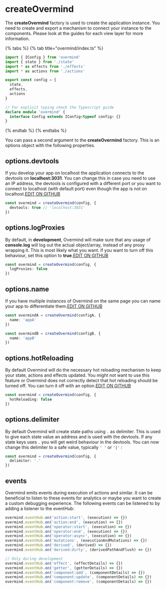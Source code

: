 # createOvermind

The **createOvermind** factory is used to create the application instance. You need to create and export a mechanism to connect your instance to the components. Please look at the guides for each view layer for more information.

{% tabs %}
{% tab title="overmind/index.ts" %}
```typescript
import { IConfig } from 'overmind'
import { state } from './state'
import * as effects from './effects'
import * as actions from './actions'

export const config = {
  state,
  effects,
  actions
}

// For explicit typing check the Typescript guide
declare module 'overmind' {
  interface Config extends IConfig<typeof config> {}
}
```
{% endtab %}
{% endtabs %}

You can pass a second argument to the **createOvermind** factory. This is an options object with the following properties.

## options.devtools

If you develop your app on localhost the application connects to the devtools on **localhost:3031**. You can change this in case you need to use an IP address, the devtools is configured with a different port or you want to connect to localhost \(with default port\) even though the app is not on localhost.[EDIT ON GITHUB](https://github.com/cerebral/overmind/edit/next/packages/overmind-website/examples/api/app_options_devtools.ts)

```typescript
const overmind = createOvermind(config, {
  devtools: true // 'localhost:3031'
})
```

## options.logProxies

By default, in **development**, Overmind will make sure that any usage of **console.log** will log out the actual object/array, instead of any proxy wrapping it. This is most likely what you want. If you want to turn off this behaviour, set this option to **true**.[EDIT ON GITHUB](https://github.com/cerebral/overmind/edit/next/packages/overmind-website/examples/api/app_options_logproxies.ts)

```typescript
const overmind = createOvermind(config, {
  logProxies: false
})
```

## options.name

If you have multiple instances of Overmind on the same page you can name your app to differentiate them.[EDIT ON GITHUB](https://github.com/cerebral/overmind/edit/next/packages/overmind-website/examples/api/app_options_name.ts)

```typescript
const overmindA = createOvermind(configA, {
  name: 'appA'
})

const overmindB = createOvermind(configB, {
  name: 'appB'
})
```

## options.hotReloading

By default Overmind will do the necessary hot reloading mechanism to keep your state, actions and effects updated. You might not want to use this feature or Overmind does not correctly detect that hot reloading should be turned off. You can turn it off with an option.[EDIT ON GITHUB](https://github.com/cerebral/overmind/edit/next/packages/overmind-website/examples/api/app_options_hotreloading.ts)

```typescript
const overmind = createOvermind(config, {
  hotReloading: false
})
```

## options.delimiter

By default Overmind will create state paths using `.` as delimiter. This is used to give each state value an address and is used with the devtools. If any state keys uses `.` you will get weird behaviour in the devtools. You can now change this delimiter to a safe value, typically `' '` or `'|'` :

```typescript
const overmind = createOvermind(config, {
  delimiter: '.'
})
```

## events

Overmind emits events during execution of actions and similar. It can be beneficial to listen to these events for analytics or maybe you want to create a custom debugging experience. The following events can be listened to by adding a listener to the eventHub:

```typescript
overmind.eventHub.on('action:start', (execution) => {})
overmind.eventHub.on('action:end', (execution) => {})
overmind.eventHub.on('operator:start', (execution) => {})
overmind.eventHub.on('operator:end', (execution) => {})
overmind.eventHub.on('operator:async', (execution) => {})
overmind.eventHub.on('mutations', (executionAndMutations) => {})
overmind.eventHub.on('derived', (derived) => {})
overmind.eventHub.on('derived:dirty', (derivedPathAndFlush) => {})

// Only during development
overmind.eventHub.on('effect', (effectDetails) => {})
overmind.eventHub.on('getter', (getterDetails) => {})
overmind.eventHub.on('component:add', (componentDetails) => {})
overmind.eventHub.on('component:update', (componentDetails) => {})
overmind.eventHub.on('component:remove', (componentDetails) => {})
```

